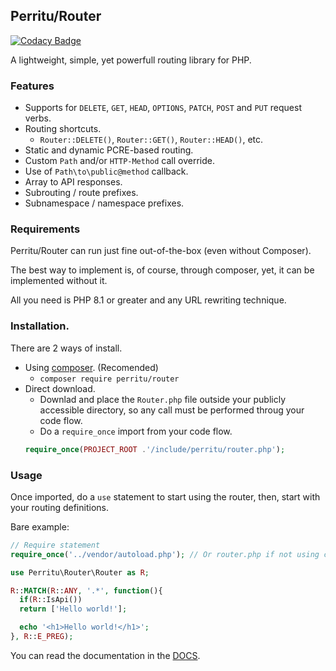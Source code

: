 ## Perritu/Router

[![Codacy Badge](https://api.codacy.com/project/badge/Grade/741da1c4dcac47dea1f3097f5972d865)](https://app.codacy.com/gh/Perritu/Router?utm_source=github.com&utm_medium=referral&utm_content=Perritu/Router&utm_campaign=Badge_Grade_Settings)

A lightweight, simple, yet powerfull routing library for PHP.

### Features

- Supports for `DELETE`, `GET`, `HEAD`, `OPTIONS`, `PATCH`, `POST` and `PUT`
  request verbs.
- Routing shortcuts.
  - `Router::DELETE()`, `Router::GET()`, `Router::HEAD()`, etc.
- Static and dynamic PCRE-based routing.
- Custom `Path` and/or `HTTP-Method` call override.
- Use of `Path\to\public@method` callback.
- Array to API responses.
- Subrouting / route prefixes.
- Subnamespace / namespace prefixes.

### Requirements

Perritu/Router can run just fine out-of-the-box (even without Composer).

The best way to implement is, of course, through composer, yet, it can be
implemented without it.

All you need is PHP 8.1 or greater and any URL rewriting technique.

### Installation.

There are 2 ways of install.
- Using [composer](https://getcomposer.org/download/). (Recomended)
  - `composer require perritu/router`
- Direct download.
  - Downlad and place the `Router.php` file outside your publicly accessible
    directory, so any call must be performed throug your code flow.
  - Do a `require_once` import from your code flow.
  ```php
  require_once(PROJECT_ROOT .'/include/perritu/router.php');
  ```

### Usage

Once imported, do a `use` statement to start using the router, then, start with
your routing definitions.

Bare example:
```php
// Require statement
require_once('../vendor/autoload.php'); // Or router.php if not using composer.

use Perritu\Router\Router as R;

R::MATCH(R::ANY, '.*', function(){
  if(R::IsApi())
  return ['Hello world!'];

  echo '<h1>Hello world!</h1>';
}, R::E_PREG);
```

You can read the documentation in the [DOCS](DOCS/Class.md).
